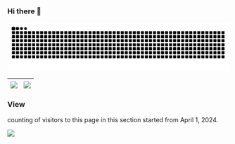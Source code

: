 ### Hi there 👋

![snake-animate](https://raw.githubusercontent.com/JhouXu/jhouxu/output/github-contribution-grid-snake.svg)

<!-- 统计卡片 -->
<!-- https://github.com/anuraghazra/github-readme-stats/blob/master/docs/readme_cn.md#github-%E7%BB%9F%E8%AE%A1%E5%8D%A1%E7%89%87 -->

| <a href="https://github.com/anuraghazra/github-readme-stats"><img align="center" src="https://github-readme-stats.vercel.app/api?username=JhouXu&show_icons=true" /></a> | <a href="https://github.com/anuraghazra/convoychat"><img align="center" src="https://github-readme-stats.vercel.app/api/top-langs/?username=JhouXu&layout=compact" /></a> |
| ------------------------------------------------------------------------------------------------------------------------------------------------------------------------ | ------------------------------------------------------------------------------------------------------------------------------------------------------------------------- |

### View

counting of visitors to this page in this section started from April 1, 2024.

<img src="https://profile-counter.glitch.me/jhouxu/count.svg" />
